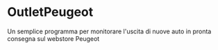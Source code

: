 # OutletPeugeot
Un semplice programma per monitorare l'uscita di nuove auto in pronta consegna sul webstore Peugeot
